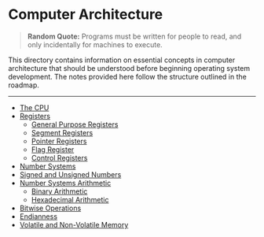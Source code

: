 # Computer Architecture

> **Random Quote:** Programs must be written for people to read, and only incidentally for machines to execute.

This directory contains information on essential concepts in computer architecture that should be understood before beginning operating system development. The notes provided here follow the structure outlined in the roadmap.

---

+ [The CPU](./01_cpu.md)
+ [Registers](./02_registers.md)
    + [General Purpose Registers](./03_general_purpose_registers.md)
    + [Segment Registers](./04_segment_registers.md)
    + [Pointer Registers](./05_pointer_registers.md)
    + [Flag Register](./06_flag_register.md)
    + [Control Registers](./07_control_registers.md)
+ [Number Systems](./08_number_systems.md)
+ [Signed and Unsigned Numbers](./09_signed_and_unsigned_numbers.md)
+ [Number Systems Arithmetic](./10_number_systems_arithmetic.md)
    + [Binary Arithmetic](./11_binary_arithmetic.md)
    + [Hexadecimal Arithmetic](./12_hexadecimal_arithmetic.md)
+ [Bitwise Operations](./13_bitwise_operations.md)
+ [Endianness](./14_endianness.md)
+ [Volatile and Non-Volatile Memory](./15_volatile_and_non_volatile_memory.md)
